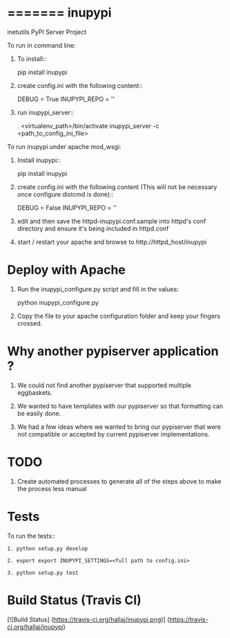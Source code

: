 =======
inupypi
=======

inetutils PyPI Server Project

To run in command line:

1. To install::

    pip install inupypi

2. create config.ini with the following content::

    DEBUG = True
    INUPYPI_REPO = '<FULL PATH TO EGG BASKETS PARENT DIRECTORY>'

3. run inupypi_server::

    . <virtualenv_path>/bin/activate
    inupypi_server -c <path_to_config_ini_file>

To run inupypi under apache mod_wsgi:

1. Install inupypi::

    pip install inupypi

2. create config.ini with the following content (This will not be necessary once configure distcmd is done)::

    DEBUG = False
    INUPYPI_REPO = '<FULL PATH TO INUPYPI REPO>'

3. edit and then save the httpd-inupypi.conf.sample into httpd's conf directory and ensure it's being included in httpd.conf

4. start / restart your apache and browse to http://httpd_host/inupypi

Deploy with Apache
==================

1. Run the inupypi_configure.py script and fill in the values:

    python inupypi_configure.py

2. Copy the file to your apache configuration folder and keep your fingers crossed.

Why another pypiserver application ?
====================================

1. We could not find another pypiserver that supported multiple eggbaskets.

2. We wanted to have templates with our pypiserver so that formatting can be easily done.

3. We had a few ideas where we wanted to bring our pypiserver that were not compatible or accepted by current pypiserver implementations.

TODO
====

1. Create automated processes to generate all of the steps above to make the process less manual


Tests
=====

To run the tests::

    1. python setup.py develop

    2. export export INUPYPI_SETTINGS=<full path to config.ini>

    3. python setup.py test


Build Status (Travis CI)
========================

[![Build Status] (https://travis-ci.org/hallaj/inupypi.png)] (https://travis-ci.org/hallaj/inupypi)
